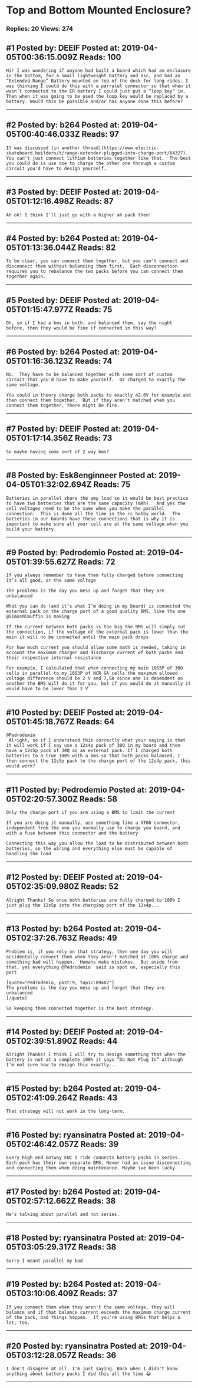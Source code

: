# Top and Bottom Mounted Enclosure?

### Replies: 20 Views: 274

## \#1 Posted by: DEEIF Posted at: 2019-04-05T00:36:15.009Z Reads: 100

```
Hi! I was wondering if anyone had built a board which had an enclosure in the bottom, for a small lightweight battery and esc, and had an “Extended Range” Battery mounted on top of the deck for long rides. I was thinking I could do this with a parralel connector so that when it wasn’t connected to the ER battery I could just put a “loop key” in. Then when it was going to be used the loop key would be replaced by a battery. Would this be possible and/or has anyone done this before?
```

---
## \#2 Posted by: b264 Posted at: 2019-04-05T00:40:46.033Z Reads: 97

```
It was discussed [in another thread](https://www.electric-skateboard.builders/t/range-extender-plugged-into-charge-port/64327).  You can't just connect lithium batteries together like that.  The best you could do is use one to charge the other one through a custom circuit you'd have to design yourself.
```

---
## \#3 Posted by: DEEIF Posted at: 2019-04-05T01:12:16.498Z Reads: 87

```
Ah ok! I think I’ll just go with a higher ah pack then!
```

---
## \#4 Posted by: b264 Posted at: 2019-04-05T01:13:36.044Z Reads: 82

```
To be clear, you can connect them together, but you can't connect and disconnect them without balancing them first.  Each disconnection requires you to rebalance the two packs before you can connect them together again.
```

---
## \#5 Posted by: DEEIF Posted at: 2019-04-05T01:15:47.977Z Reads: 75

```
Oh, so if I had a bms in both, and balanced them, say the night before, then they would be fine if connected in this way?
```

---
## \#6 Posted by: b264 Posted at: 2019-04-05T01:16:36.123Z Reads: 74

```
No.  They have to be balanced together with some sort of custom circuit that you'd have to make yourself.  Or charged to exactly the same voltage.

You could in theory charge both packs to exactly 42.0V for example and then connect them together.  But if they aren't matched when you connect them together, there might be fire.
```

---
## \#7 Posted by: DEEIF Posted at: 2019-04-05T01:17:14.356Z Reads: 73

```
So maybe having some sort of 2 way bms?
```

---
## \#8 Posted by: Esk8enginneer Posted at: 2019-04-05T01:32:02.694Z Reads: 75

```
Batteries in parallel share the amp load so it would be best practice to have two batteries that are the same capacity (mAh).  And yes the cell voltages need to be the same when you make the parallel connection.  This is done all the time in the rc hobby world.  The batteries in our boards have these connections that is why it is important to make sure all your cell are at the same voltage when you build your battery.
```

---
## \#9 Posted by: Pedrodemio Posted at: 2019-04-05T01:39:55.627Z Reads: 72

```
If you always remember to have them fully charged before connecting it’s all good, or the same voltage

The problems is the day you mess up and forget that they are unbalanced

What you can do (and it’s what I’m doing in my board) is connected the external pack on the charge port of a good quality BMS, like the one @SimosMCmuffin is making

If the current between both packs is too big the BMS will simply cut the connection, if the voltage of the external pack is lower than the main it will no be connected until the main pack drops

For how much current you should allow some math is needed, taking in account the maximum charger and discharge current of both packs and their respective internal resistance

For example, I calculated that when connecting my main 10S5P of 30Q cells in parallel to my 10S3P of NCR GA cells the maximum allowed voltage difference should be 2 V and 7,5A since one is dependent on another the BMS will do it for you, but if you would do it manually it would have to be lower than 2 V
```

---
## \#10 Posted by: DEEIF Posted at: 2019-04-05T01:45:18.767Z Reads: 64

```
@Pedrodemio
 Alright, so if I understand this correctly what your saying is that it will work if I say use a 12s4p pack of 30Q in my board and then have a 12s5p pack of 30Q as an external pack. If I charged both batteries to a true 100% with a bms so that both packs balanced. I then connect the 12s5p pack to the charge port of the 12s4p pack, this would work?
```

---
## \#11 Posted by: Pedrodemio Posted at: 2019-04-05T02:20:57.300Z Reads: 58

```
Only the charge port if you are using a BMS to limit the current

If you are doing it manually, use something like a XT60 connector, independent from the one you normally use to charge you board, and with a fuse between this connector and the battery

Connecting this way you allow the load to be distributed between both batteries, so the wiring and everything else must be capable of handling the load
```

---
## \#12 Posted by: DEEIF Posted at: 2019-04-05T02:35:09.980Z Reads: 52

```
Alright Thanks! So once both batteries are fully charged to 100% I just plug the 12s5p into the charging port of the 12s4p...
```

---
## \#13 Posted by: b264 Posted at: 2019-04-05T02:37:26.763Z Reads: 49

```
Problem is, if you rely on that strategy, then one day you will accidentally connect them when they aren't matched at 100% charge and something bad will happen.  Humans make mistakes.  But aside from that, yes everything @Pedrodemio  said is spot on, especially this part

[quote="Pedrodemio, post:9, topic:89402"]
The problems is the day you mess up and forget that they are unbalanced
[/quote]

So keeping them connected together is the best strategy.
```

---
## \#14 Posted by: DEEIF Posted at: 2019-04-05T02:39:51.890Z Reads: 44

```
Alright Thanks! I think I will try to design something that when the battery is not at a complete 100% it says “Do Not Plug In” although I’m not sure how to design this exactly...
```

---
## \#15 Posted by: b264 Posted at: 2019-04-05T02:41:09.264Z Reads: 43

```
That strategy will not work in the long-term.
```

---
## \#16 Posted by: ryansinatra Posted at: 2019-04-05T02:46:42.057Z Reads: 39

```
Every high end Gotway EUC I ride connects battery packs in series. Each pack has their own separate BMS. Never had an issue disconnecting and connecting them when doing maintenance. Maybe ive been lucky
```

---
## \#17 Posted by: b264 Posted at: 2019-04-05T02:57:12.662Z Reads: 38

```
He's talking about parallel and not series.
```

---
## \#18 Posted by: ryansinatra Posted at: 2019-04-05T03:05:29.317Z Reads: 38

```
Sorry I meant parallel my bad
```

---
## \#19 Posted by: b264 Posted at: 2019-04-05T03:10:06.409Z Reads: 37

```
If you connect them when they aren't the same voltage, they will balance and if that balance current exceeds the maximum charge current of the pack, bad things happen.  If you're using BMSs that helps a lot, too.
```

---
## \#20 Posted by: ryansinatra Posted at: 2019-04-05T03:12:28.057Z Reads: 36

```
I don't disagree at all. I'm just saying. Back when I didn't know anything about battery packs I did this all the time 😂
```

---
